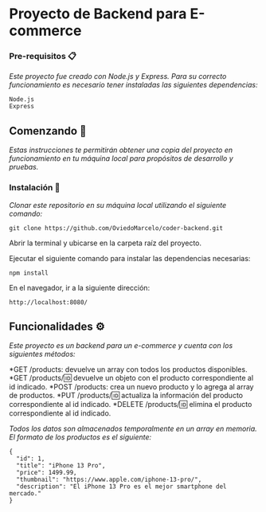 # Proyecto de Backend para E-commerce
 

### Pre-requisitos 📋

_Este proyecto fue creado con Node.js y Express. Para su correcto funcionamiento es necesario tener instaladas las siguientes dependencias:_

```
Node.js
Express
```
## Comenzando 🚀

_Estas instrucciones te permitirán obtener una copia del proyecto en funcionamiento en tu máquina local para propósitos de desarrollo y pruebas._

### Instalación 🔧

_Clonar este repositorio en su máquina local utilizando el siguiente comando:_

```
git clone https://github.com/OviedoMarcelo/coder-backend.git
```

Abrir la terminal y ubicarse en la carpeta raíz del proyecto.

Ejecutar el siguiente comando para instalar las dependencias necesarias:

```
npm install
```
En el navegador, ir a la siguiente dirección:

```
http://localhost:8080/
```

## Funcionalidades ⚙️

_Este proyecto es un backend para un e-commerce y cuenta con los siguientes métodos:_

*GET /products: devuelve un array con todos los productos disponibles.
*GET /products/:id: devuelve un objeto con el producto correspondiente al id indicado.
*POST /products: crea un nuevo producto y lo agrega al array de productos.
*PUT /products/:id: actualiza la información del producto correspondiente al id indicado.
*DELETE /products/:id: elimina el producto correspondiente al id indicado.

_Todos los datos son almacenados temporalmente en un array en memoria. El formato de los productos es el siguiente:_

```
{
  "id": 1,
  "title": "iPhone 13 Pro",
  "price": 1499.99,
  "thumbnail": "https://www.apple.com/iphone-13-pro/",
  "description": "El iPhone 13 Pro es el mejor smartphone del mercado."
}
```

